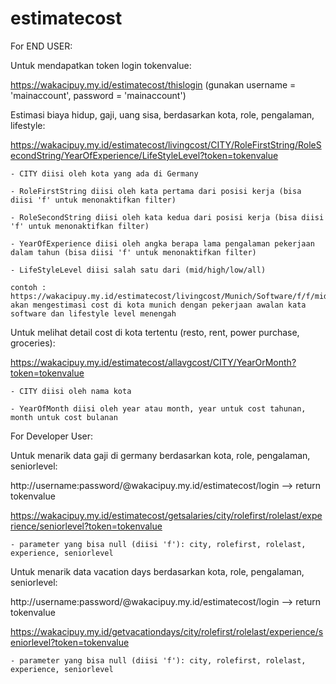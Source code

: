 # estimatecost

For END USER:

Untuk mendapatkan token login tokenvalue:

https://wakacipuy.my.id/estimatecost/thislogin (gunakan username = 'mainaccount', password = 'mainaccount')

Estimasi biaya hidup, gaji, uang sisa, berdasarkan kota, role, pengalaman, lifestyle:

https://wakacipuy.my.id/estimatecost/livingcost/CITY/RoleFirstString/RoleSecondString/YearOfExperience/LifeStyleLevel?token=tokenvalue

    - CITY diisi oleh kota yang ada di Germany
    
    - RoleFirstString diisi oleh kata pertama dari posisi kerja (bisa diisi 'f' untuk menonaktifkan filter)
    
    - RoleSecondString diisi oleh kata kedua dari posisi kerja (bisa diisi 'f' untuk menonaktifkan filter)
    
    - YearOfExperience diisi oleh angka berapa lama pengalaman pekerjaan dalam tahun (bisa diisi 'f' untuk menonaktifkan filter)
    
    - LifeStyleLevel diisi salah satu dari (mid/high/low/all)
    
    contoh : https://wakacipuy.my.id/estimatecost/livingcost/Munich/Software/f/f/mid akan mengestimasi cost di kota munich dengan pekerjaan awalan kata software dan lifestyle level menengah
    
Untuk melihat detail cost di kota tertentu (resto, rent, power purchase, groceries):

https://wakacipuy.my.id/estimatecost/allavgcost/CITY/YearOrMonth?token=tokenvalue

    - CITY diisi oleh nama kota
    
    - YearOfMonth diisi oleh year atau month, year untuk cost tahunan, month untuk cost bulanan
  

For Developer User:

Untuk menarik data gaji di germany berdasarkan kota, role, pengalaman, seniorlevel:

http://username:password/@wakacipuy.my.id/estimatecost/login --> return tokenvalue

https://wakacipuy.my.id/estimatecost/getsalaries/city/rolefirst/rolelast/experience/seniorlevel?token=tokenvalue

    - parameter yang bisa null (diisi 'f'): city, rolefirst, rolelast, experience, seniorlevel
    
Untuk menarik data vacation days berdasarkan kota, role, pengalaman, seniorlevel:

http://username:password/@wakacipuy.my.id/estimatecost/login --> return tokenvalue

https://wakacipuy.my.id/getvacationdays/city/rolefirst/rolelast/experience/seniorlevel?token=tokenvalue

    - parameter yang bisa null (diisi 'f'): city, rolefirst, rolelast, experience, seniorlevel
    



